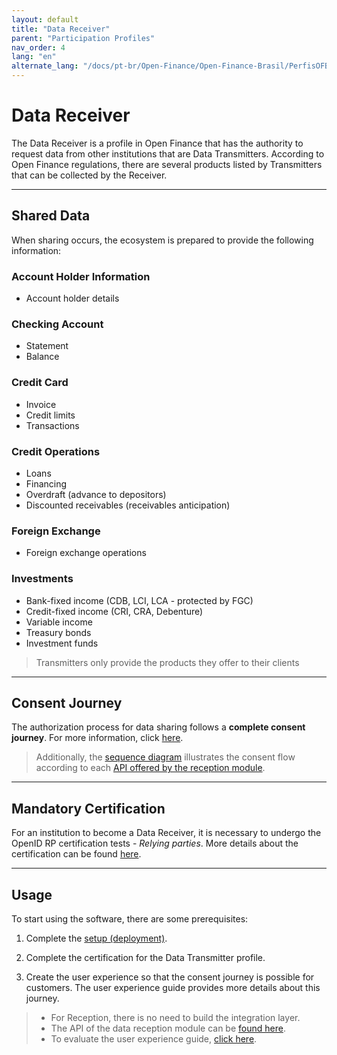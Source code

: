 ```yaml
---
layout: default
title: "Data Receiver"
parent: "Participation Profiles"
nav_order: 4
lang: "en"
alternate_lang: "/docs/pt-br/Open-Finance/Open-Finance-Brasil/PerfisOFB/OFB-Receptor/"
---
```


# Data Receiver

The Data Receiver is a profile in Open Finance that has the authority to request data from other institutions that are Data Transmitters. According to Open Finance regulations, there are several products listed by Transmitters that can be collected by the Receiver.

---

## Shared Data

When sharing occurs, the ecosystem is prepared to provide the following information:

### **Account Holder Information**

- Account holder details

### **Checking Account**

- Statement
- Balance

### **Credit Card**

- Invoice
- Credit limits
- Transactions

### **Credit Operations**

- Loans
- Financing
- Overdraft (advance to depositors)
- Discounted receivables (receivables anticipation)

### **Foreign Exchange**

- Foreign exchange operations

### **Investments**

- Bank-fixed income (CDB, LCI, LCA - protected by FGC)
- Credit-fixed income (CRI, CRA, Debenture)
- Variable income
- Treasury bonds
- Investment funds

> Transmitters only provide the products they offer to their clients

---

## Consent Journey

The authorization process for data sharing follows a **complete consent journey**. For more information, click [here](../JornadaConsentimento/OFB-JornadaConsentimento.html).

> Additionally, the [sequence diagram][SequenceDiagram] illustrates the consent flow according to each [API offered by the reception module][API-Receiver].

---

## Mandatory Certification

For an institution to become a Data Receiver, it is necessary to undergo the OpenID RP certification tests - *Relying parties*. More details about the certification can be found [here](../OFB-Certificações.html).

---

## Usage

To start using the software, there are some prerequisites:

1. Complete the [setup (deployment)](../../Plataforma-OpusOpenFinance/Implantação/OOF-Implantação.html).

2. Complete the certification for the Data Transmitter profile.

3. Create the user experience so that the consent journey is possible for customers. The user experience guide provides more details about this journey.

> - For Reception, there is no need to build the integration layer.  
> - The API of the data reception module can be [found here][API-Receiver].  
> - To evaluate the user experience guide, [click here][GuiaUX].

[SequenceDiagram]: ../../Plataforma-OpusOpenFinance/Receptor_de_Dados/images/consent-sequence.png
[GuiaUX]: https://openfinancebrasil.atlassian.net/wiki/spaces/OF/pages/17378535/Guia+de+Experi+ncia+do+Usu+ri
[API-Receiver]: ../../../../swagger-ui/index.html?en-api=en-OAS-Receptor
